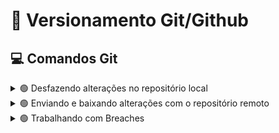 
# 🐙 Versionamento Git/Github



## 💻 Comandos Git
<details>
<summary> 🟢 Desfazendo alterações no repositório local</summary>

Comando| Descrição
-------|----------
rm -rf .git | Desfaz um repositório Git
git restore [nome-doarq] | Desfaz a ultima alteração localmente
git commit --amend -m"" | Altera o nome da mensagem do ultimo commit
git reset --soft [hash do commit] | Desfaz o commit e deixar os dados em staging area
git reset --mixed [hash do commit] | Desfaz o comit e desfaz o staging area
git reset --hard [hash do commit] | Desfaz o commit e reverter o estado para o commit anterior
git reset [nome-do-arq] | Desfaz o arquivo
git restore --staged [nome-do-arq] | Desfaz o arq que estava em staging area

</details>

<details>
<summary> 🟢 Enviando e baixando alterações com o repositório remoto</summary>

Comando| Descrição
-------|----------
git remote origin [URL] | Conectar com repositório Remoto
git push -u origin main | Envia alterações locais para um repositório remoto
git pull | Puxa alterações do repositório remoto para o repositório local

</details>

<details>
<summary> 🟢 Trabalhando com Breaches</summary>

Comando| Descrição
-------|----------
git checkout -b [nome] | Cria uma nova branch e altera para ela
git branch | lista todas as branches
git checkout [nome da breach] | Altera para branch especificada
git branch -v | Lista o ultimo commit de cada breach
git merge [nome-breanch-para-mesclar] | Mesclar  brenches 
git branch -d [nome-da-breach] | Excluir brench
git fetch | Buscar todas as alterações que foram feitas em um repositório 
git diff | Usado para visualizar as diferenças entre diferentes estados do seu repositório Git
git diff --staged | Mostra diferenças entre a área de staging e o último commit
git diff <branch1> <branch2> | compara diferenças entre duas ramificações 

</details>
